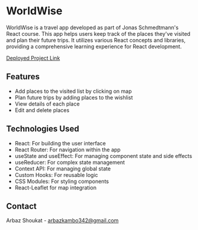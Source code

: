 # WorldWise

WorldWise is a travel app developed as part of Jonas Schmedtmann's React course. This app helps users keep track of the places they've visited and plan their future trips. It utilizes various React concepts and libraries, providing a comprehensive learning experience for React development.

[Deployed Project Link](https://the-world-wise-mu.vercel.app/)

## Features

- Add places to the visited list by clicking on map
- Plan future trips by adding places to the wishlist
- View details of each place
- Edit and delete places

## Technologies Used

- React: For building the user interface
- React Router: For navigation within the app
- useState and useEffect: For managing component state and side effects
- useReducer: For complex state management
- Context API: For managing global state
- Custom Hooks: For reusable logic
- CSS Modules: For styling components
- React-Leaflet for map integration

## Contact

Arbaz Shoukat - [arbazkambo342@gmail.com](mailto:arbazkambo342@gmail.com)
